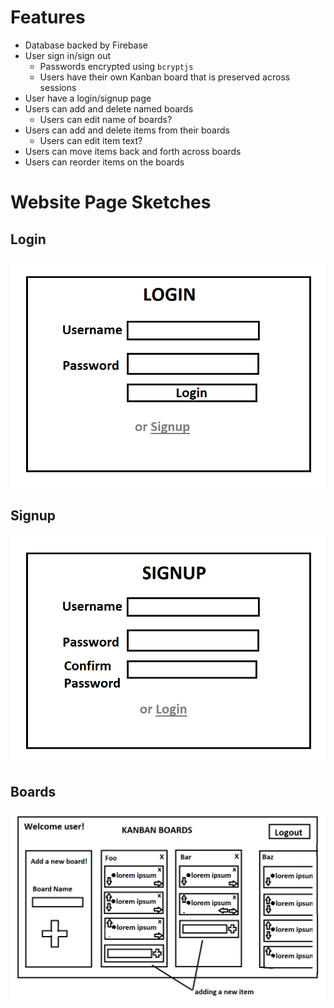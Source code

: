 # Features
- Database backed by Firebase
- User sign in/sign out
    - Passwords encrypted using `bcryptjs`
    - Users have their own Kanban board that is preserved across sessions
- User have a login/signup page
- Users can add and delete named boards
    - Users can edit name of boards?
- Users can add and delete items from their boards
    - Users can edit item text?
- Users can move items back and forth across boards
- Users can reorder items on the boards

# Website Page Sketches
## Login
![login](login.png)
## Signup
![signup](signup.png)
## Boards
![board](board.png)